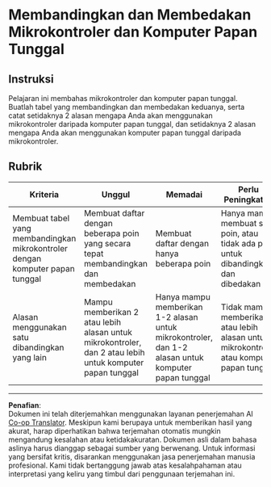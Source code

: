 <!--
CO_OP_TRANSLATOR_METADATA:
{
  "original_hash": "750bd75866471141f857240219084767",
  "translation_date": "2025-08-27T22:54:29+00:00",
  "source_file": "1-getting-started/lessons/2-deeper-dive/assignment.md",
  "language_code": "id"
}
-->
# Membandingkan dan Membedakan Mikrokontroler dan Komputer Papan Tunggal

## Instruksi

Pelajaran ini membahas mikrokontroler dan komputer papan tunggal. Buatlah tabel yang membandingkan dan membedakan keduanya, serta catat setidaknya 2 alasan mengapa Anda akan menggunakan mikrokontroler daripada komputer papan tunggal, dan setidaknya 2 alasan mengapa Anda akan menggunakan komputer papan tunggal daripada mikrokontroler.

## Rubrik

| Kriteria | Unggul | Memadai | Perlu Peningkatan |
| -------- | ------- | -------- | ----------------- |
| Membuat tabel yang membandingkan mikrokontroler dengan komputer papan tunggal | Membuat daftar dengan beberapa poin yang secara tepat membandingkan dan membedakan | Membuat daftar dengan hanya beberapa poin | Hanya mampu membuat satu poin, atau tidak ada poin untuk dibandingkan dan dibedakan |
| Alasan menggunakan satu dibandingkan yang lain | Mampu memberikan 2 atau lebih alasan untuk mikrokontroler, dan 2 atau lebih untuk komputer papan tunggal | Hanya mampu memberikan 1-2 alasan untuk mikrokontroler, dan 1-2 alasan untuk komputer papan tunggal | Tidak mampu memberikan 1 atau lebih alasan untuk mikrokontroler atau komputer papan tunggal |

---

**Penafian**:  
Dokumen ini telah diterjemahkan menggunakan layanan penerjemahan AI [Co-op Translator](https://github.com/Azure/co-op-translator). Meskipun kami berupaya untuk memberikan hasil yang akurat, harap diperhatikan bahwa terjemahan otomatis mungkin mengandung kesalahan atau ketidakakuratan. Dokumen asli dalam bahasa aslinya harus dianggap sebagai sumber yang berwenang. Untuk informasi yang bersifat kritis, disarankan menggunakan jasa penerjemahan manusia profesional. Kami tidak bertanggung jawab atas kesalahpahaman atau interpretasi yang keliru yang timbul dari penggunaan terjemahan ini.